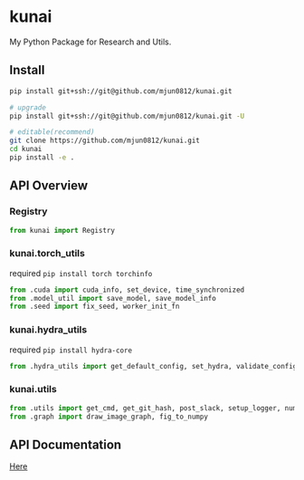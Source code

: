 # kunai

My Python Package for Research and Utils.

## Install

```bash
pip install git+ssh://git@github.com/mjun0812/kunai.git

# upgrade
pip install git+ssh://git@github.com/mjun0812/kunai.git -U

# editable(recommend)
git clone https://github.com/mjun0812/kunai.git
cd kunai
pip install -e .
```

## API Overview

### Registry

```python
from kunai import Registry
```

### kunai.torch_utils

required `pip install torch torchinfo`

```python
from .cuda import cuda_info, set_device, time_synchronized
from .model_util import save_model, save_model_info
from .seed import fix_seed, worker_init_fn
```

### kunai.hydra_utils

required `pip install hydra-core`

```python
from .hydra_utils import get_default_config, set_hydra, validate_config

```

### kunai.utils

```python
from .utils import get_cmd, get_git_hash, post_slack, setup_logger, numerical_sort, make_output_dirs, csv_to_list
from .graph import draw_image_graph, fig_to_numpy
```

## API Documentation

[Here](./docs/doc.md)
